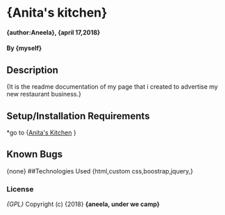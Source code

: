 # {Anita's kitchen}
#### {author:Aneela}, {april 17,2018}
#### By **{myself}**
## Description
{It is the readme documentation of my page that i created to advertise my new restaurant business.}
## Setup/Installation Requirements
*go to
{<a href="file:///C:/Users/murad/Desktop/Aneela%20project/index.html">Anita's Kitchen</a> }

## Known Bugs
{none}
##Technologies Used
{html,custom css,boostrap,jquery,}
### License
*{GPL}*
Copyright (c) {2018} **{aneela, under we camp}**
  
